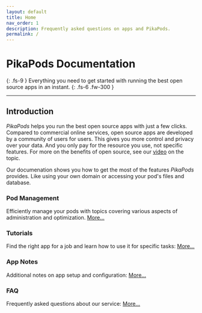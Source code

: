 ```yaml
---
layout: default
title: Home
nav_order: 1
description: Frequently asked questions on apps and PikaPods.
permalink: /
---
```


# PikaPods Documentation
{: .fs-9 }
Everything you need to get started with running the best open source apps in an instant.
{: .fs-6 .fw-300 }

---

## Introduction

_PikaPods_ helps you run the best open source apps with just a few clicks. Compared to commercial online services, open source apps are developed by a community of users for users. This gives you more control and privacy over your data. And you only pay for the resource you use, not specific features. For more on the benefits of open source, see our [video](https://www.youtube.com/watch?v=gy5AbLU5LPw) on the topic.

Our documenation shows you how to get the most of the features _PikaPods_ provides. Like using your own domain or accessing your pod's files and database.

### Pod Management

Efficiently manage your pods with topics covering various aspects of administration and optimization. [More...](pod-management)

### Tutorials

Find the right app for a job and learn how to use it for specific tasks: [More...](tutorials)

### App Notes

Additional notes on app setup and configuration: [More...](apps)

### FAQ

Frequently asked questions about our service: [More...](faq)
